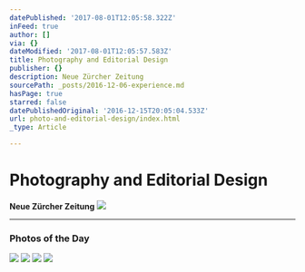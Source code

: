 ```yaml
---
datePublished: '2017-08-01T12:05:58.322Z'
inFeed: true
author: []
via: {}
dateModified: '2017-08-01T12:05:57.583Z'
title: Photography and Editorial Design
publisher: {}
description: Neue Zürcher Zeitung
sourcePath: _posts/2016-12-06-experience.md
hasPage: true
starred: false
datePublishedOriginal: '2016-12-15T20:05:04.533Z'
url: photo-and-editorial-design/index.html
_type: Article

---
```

# Photography and Editorial Design

**Neue Zürcher Zeitung**
![](https://the-grid-user-content.s3-us-west-2.amazonaws.com/0c807189-65d1-44b7-b2c6-15f0c19d74c4.jpg)

---

### Photos of the Day
![](https://the-grid-user-content.s3-us-west-2.amazonaws.com/1474d222-d733-4901-814f-c73decd814a4.jpg)
![](https://the-grid-user-content.s3-us-west-2.amazonaws.com/f5a02857-30a3-4ac8-b7a2-efb20721ac38.jpg)
![](https://the-grid-user-content.s3-us-west-2.amazonaws.com/de26b973-ea08-4fc4-a936-1c4bd9218920.jpg)
![](https://the-grid-user-content.s3-us-west-2.amazonaws.com/a9da7e52-8807-48f6-83d5-a7d94dfde2df.jpg)